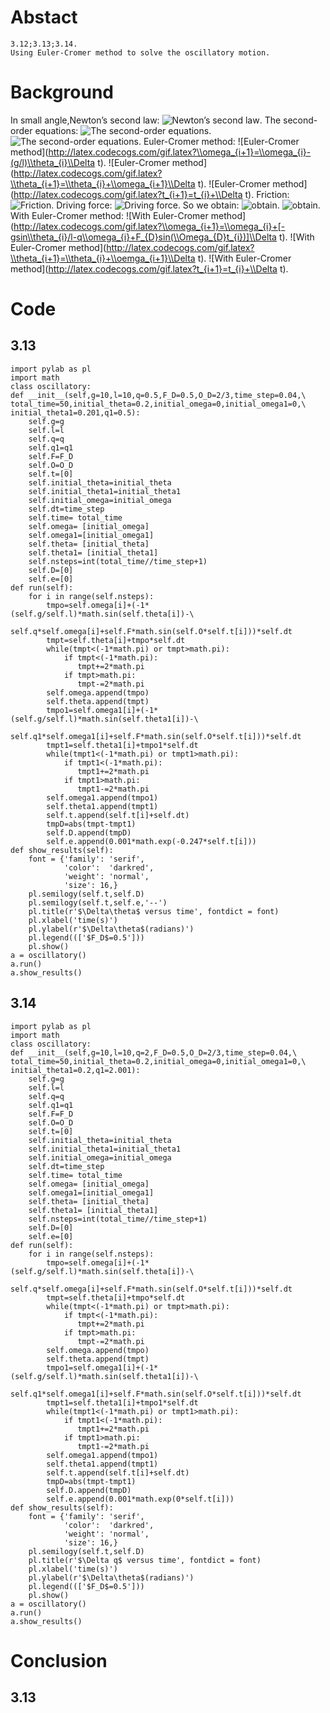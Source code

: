 # Abstact
    3.12;3.13;3.14.
    Using Euler-Cromer method to solve the oscillatory motion.
# Background
  In small angle,Newton’s second law:
![Newton’s second law](http://latex.codecogs.com/gif.latex?d^2\\theta/dt^2=-g\\theta/l).
  The second-order equations:
![The second-order equations](http://latex.codecogs.com/gif.latex?d\\omega/dt=-g\\theta/l).
![The second-order equations](http://latex.codecogs.com/gif.latex?d\\theta/dt=\\omega).
  Euler-Cromer method:
![Euler-Cromer method](http://latex.codecogs.com/gif.latex?\\omega_{i+1}=\\omega_{i}-(g/l)\\theta_{i}\\Delta t).
![Euler-Cromer method](http://latex.codecogs.com/gif.latex?\\theta_{i+1}=\\theta_{i}+\\omega_{i+1}\\Delta t).
![Euler-Cromer method](http://latex.codecogs.com/gif.latex?t_{i+1}=t_{i}+\\Delta t).
  Friction:
![Friction](http://latex.codecogs.com/gif.latex?-q(d\\theta/dt)).
  Driving force:
![Driving force](http://latex.codecogs.com/gif.latex?F_{D}sin(\\Omega_{D}t)).
  So we obtain:
![obtain](http://latex.codecogs.com/gif.latex?d\\omega/dt=-gsin\\theta/l-q(d\\theta/dt)+F_{D}sin(\\Omega_{D}t)).
![obtain](http://latex.codecogs.com/gif.latex?d\\theta/dt=\\omega).
  With Euler-Cromer method:
![With Euler-Cromer method](http://latex.codecogs.com/gif.latex?\\omega_{i+1}=\\omega_{i}+[-gsin\\theta_{i}/l-q\\omega_{i}+F_{D}sin(\\Omega_{D}t_{i})]\\Delta t).
![With Euler-Cromer method](http://latex.codecogs.com/gif.latex?\\theta_{i+1}=\\theta_{i}+\\oemga_{i+1}\\Delta t).
![With Euler-Cromer method](http://latex.codecogs.com/gif.latex?t_{i+1}=t_{i}+\\Delta t).
# Code
## 3.13
    import pylab as pl
    import math
    class oscillatory:
    def __init__(self,g=10,l=10,q=0.5,F_D=0.5,O_D=2/3,time_step=0.04,\
    total_time=50,initial_theta=0.2,initial_omega=0,initial_omega1=0,\
    initial_theta1=0.201,q1=0.5):
        self.g=g
        self.l=l
        self.q=q
        self.q1=q1
        self.F=F_D
        self.O=O_D
        self.t=[0]
        self.initial_theta=initial_theta
        self.initial_theta1=initial_theta1
        self.initial_omega=initial_omega
        self.dt=time_step
        self.time= total_time
        self.omega= [initial_omega]
        self.omega1=[initial_omega1]
        self.theta= [initial_theta]
        self.theta1= [initial_theta1]
        self.nsteps=int(total_time//time_step+1)
        self.D=[0]
        self.e=[0]
    def run(self):
        for i in range(self.nsteps):
            tmpo=self.omega[i]+(-1*(self.g/self.l)*math.sin(self.theta[i])-\
            self.q*self.omega[i]+self.F*math.sin(self.O*self.t[i]))*self.dt
            tmpt=self.theta[i]+tmpo*self.dt
            while(tmpt<(-1*math.pi) or tmpt>math.pi):
                if tmpt<(-1*math.pi):
                   tmpt+=2*math.pi
                if tmpt>math.pi:
                   tmpt-=2*math.pi
            self.omega.append(tmpo)
            self.theta.append(tmpt)
            tmpo1=self.omega1[i]+(-1*(self.g/self.l)*math.sin(self.theta1[i])-\
            self.q1*self.omega1[i]+self.F*math.sin(self.O*self.t[i]))*self.dt
            tmpt1=self.theta1[i]+tmpo1*self.dt
            while(tmpt1<(-1*math.pi) or tmpt1>math.pi):
                if tmpt1<(-1*math.pi):
                   tmpt1+=2*math.pi
                if tmpt1>math.pi:
                   tmpt1-=2*math.pi
            self.omega1.append(tmpo1)
            self.theta1.append(tmpt1)
            self.t.append(self.t[i]+self.dt)
            tmpD=abs(tmpt-tmpt1)
            self.D.append(tmpD)
            self.e.append(0.001*math.exp(-0.247*self.t[i]))
    def show_results(self):
        font = {'family': 'serif',
                'color':  'darkred',
                'weight': 'normal',
                'size': 16,}
        pl.semilogy(self.t,self.D)
        pl.semilogy(self.t,self.e,'--')
        pl.title(r'$\Delta\theta$ versus time', fontdict = font)
        pl.xlabel('time(s)')
        pl.ylabel(r'$\Delta\theta$(radians)')
        pl.legend((['$F_D$=0.5']))
        pl.show()
    a = oscillatory()
    a.run()
    a.show_results()
## 3.14
    import pylab as pl
    import math
    class oscillatory:
    def __init__(self,g=10,l=10,q=2,F_D=0.5,O_D=2/3,time_step=0.04,\
    total_time=50,initial_theta=0.2,initial_omega=0,initial_omega1=0,\
    initial_theta1=0.2,q1=2.001):
        self.g=g
        self.l=l
        self.q=q
        self.q1=q1
        self.F=F_D
        self.O=O_D
        self.t=[0]
        self.initial_theta=initial_theta
        self.initial_theta1=initial_theta1
        self.initial_omega=initial_omega
        self.dt=time_step
        self.time= total_time
        self.omega= [initial_omega]
        self.omega1=[initial_omega1]
        self.theta= [initial_theta]
        self.theta1= [initial_theta1]
        self.nsteps=int(total_time//time_step+1)
        self.D=[0]
        self.e=[0]
    def run(self):
        for i in range(self.nsteps):
            tmpo=self.omega[i]+(-1*(self.g/self.l)*math.sin(self.theta[i])-\
            self.q*self.omega[i]+self.F*math.sin(self.O*self.t[i]))*self.dt
            tmpt=self.theta[i]+tmpo*self.dt
            while(tmpt<(-1*math.pi) or tmpt>math.pi):
                if tmpt<(-1*math.pi):
                   tmpt+=2*math.pi
                if tmpt>math.pi:
                   tmpt-=2*math.pi
            self.omega.append(tmpo)
            self.theta.append(tmpt)
            tmpo1=self.omega1[i]+(-1*(self.g/self.l)*math.sin(self.theta1[i])-\
            self.q1*self.omega1[i]+self.F*math.sin(self.O*self.t[i]))*self.dt
            tmpt1=self.theta1[i]+tmpo1*self.dt
            while(tmpt1<(-1*math.pi) or tmpt1>math.pi):
                if tmpt1<(-1*math.pi):
                   tmpt1+=2*math.pi
                if tmpt1>math.pi:
                   tmpt1-=2*math.pi
            self.omega1.append(tmpo1)
            self.theta1.append(tmpt1)
            self.t.append(self.t[i]+self.dt)
            tmpD=abs(tmpt-tmpt1)
            self.D.append(tmpD)
            self.e.append(0.001*math.exp(0*self.t[i]))
    def show_results(self):
        font = {'family': 'serif',
                'color':  'darkred',
                'weight': 'normal',
                'size': 16,}
        pl.semilogy(self.t,self.D)
        pl.title(r'$\Delta q$ versus time', fontdict = font)
        pl.xlabel('time(s)')
        pl.ylabel(r'$\Delta\theta$(radians)')
        pl.legend((['$F_D$=0.5']))
        pl.show()
    a = oscillatory()
    a.run()
    a.show_results()
#  Conclusion
## 3.13
